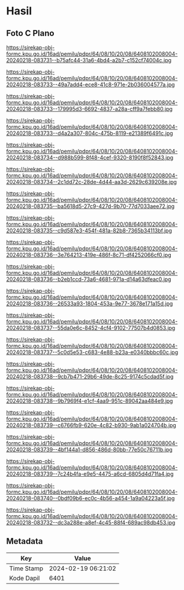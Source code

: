 # Hasil

## Foto C Plano

https://sirekap-obj-formc.kpu.go.id/16ad/pemilu/pdpr/64/08/10/20/08/6408102008004-20240218-083731--b75afc44-31a6-4bd4-a2b7-c152cf74004c.jpg

https://sirekap-obj-formc.kpu.go.id/16ad/pemilu/pdpr/64/08/10/20/08/6408102008004-20240218-083733--49a7add4-ece8-41c8-971e-2b036004577a.jpg

https://sirekap-obj-formc.kpu.go.id/16ad/pemilu/pdpr/64/08/10/20/08/6408102008004-20240218-083733--179995d3-6692-4837-a28a-cff9a7febb80.jpg

https://sirekap-obj-formc.kpu.go.id/16ad/pemilu/pdpr/64/08/10/20/08/6408102008004-20240218-083733--d4a2a307-804c-475b-8119-e21389f6491c.jpg

https://sirekap-obj-formc.kpu.go.id/16ad/pemilu/pdpr/64/08/10/20/08/6408102008004-20240218-083734--d988b599-8f48-4cef-9320-8190f8f52843.jpg

https://sirekap-obj-formc.kpu.go.id/16ad/pemilu/pdpr/64/08/10/20/08/6408102008004-20240218-083734--2c1dd72c-28de-4d44-aa3d-2629c639208e.jpg

https://sirekap-obj-formc.kpu.go.id/16ad/pemilu/pdpr/64/08/10/20/08/6408102008004-20240218-083735--ba5618d5-27c9-427d-9b70-77d7033aee72.jpg

https://sirekap-obj-formc.kpu.go.id/16ad/pemilu/pdpr/64/08/10/20/08/6408102008004-20240218-083735--c9d587e3-454f-481a-82b8-7365b34113bf.jpg

https://sirekap-obj-formc.kpu.go.id/16ad/pemilu/pdpr/64/08/10/20/08/6408102008004-20240218-083736--3e764213-419e-486f-8c71-df4252066cf0.jpg

https://sirekap-obj-formc.kpu.go.id/16ad/pemilu/pdpr/64/08/10/20/08/6408102008004-20240218-083736--b2eb1ccd-73a6-4681-971a-d14a63dfeac0.jpg

https://sirekap-obj-formc.kpu.go.id/16ad/pemilu/pdpr/64/08/10/20/08/6408102008004-20240218-083736--26533a93-1804-453a-9e77-3678e171a15d.jpg

https://sirekap-obj-formc.kpu.go.id/16ad/pemilu/pdpr/64/08/10/20/08/6408102008004-20240218-083737--55da0e6c-8452-4cf4-9102-77507b4d0853.jpg

https://sirekap-obj-formc.kpu.go.id/16ad/pemilu/pdpr/64/08/10/20/08/6408102008004-20240218-083737--5c0d5e53-c683-4e88-b23a-e0340bbbc60c.jpg

https://sirekap-obj-formc.kpu.go.id/16ad/pemilu/pdpr/64/08/10/20/08/6408102008004-20240218-083738--9cb7b471-29b6-49de-8c25-9174c5cdad5f.jpg

https://sirekap-obj-formc.kpu.go.id/16ad/pemilu/pdpr/64/08/10/20/08/6408102008004-20240218-083738--9b7969f4-e1cf-4aa9-951c-89042aa484e9.jpg

https://sirekap-obj-formc.kpu.go.id/16ad/pemilu/pdpr/64/08/10/20/08/6408102008004-20240218-083739--c6766fb9-620e-4c82-b930-9ab1a024704b.jpg

https://sirekap-obj-formc.kpu.go.id/16ad/pemilu/pdpr/64/08/10/20/08/6408102008004-20240218-083739--4bf144a1-d856-486d-80bb-77e50c76711b.jpg

https://sirekap-obj-formc.kpu.go.id/16ad/pemilu/pdpr/64/08/10/20/08/6408102008004-20240218-083739--7c24b4fa-e9e5-4475-a6cd-6805d4d71fa4.jpg

https://sirekap-obj-formc.kpu.go.id/16ad/pemilu/pdpr/64/08/10/20/08/6408102008004-20240218-083740--0bdf09b6-ec0c-4b56-a454-1a9a04223a5f.jpg

https://sirekap-obj-formc.kpu.go.id/16ad/pemilu/pdpr/64/08/10/20/08/6408102008004-20240218-083732--dc3a288e-a8ef-4c45-88f4-689ac98db453.jpg


## Metadata

| Key        | Value               |
| ---------- | ------------------- |
| Time Stamp | 2024-02-19 06:21:02 |
| Kode Dapil | 6401                |



